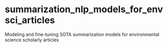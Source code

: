 # summarization_nlp_models_for_envsci_articles
Modeling and fine-tuning SOTA summarization models for environmental science scholarly articles
